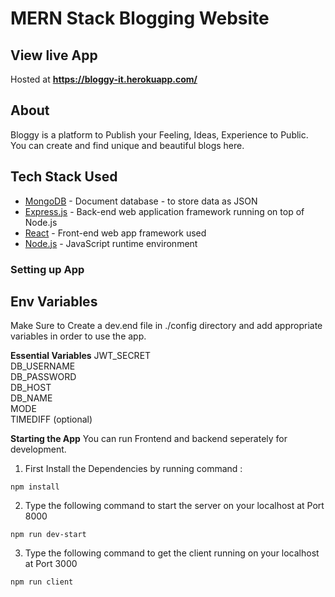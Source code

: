# MERN Stack Blogging Website

## View live App

Hosted at **https://bloggy-it.herokuapp.com/**

## About

Bloggy is a platform to Publish your Feeling, Ideas, Experience to Public.
You can create and find unique and beautiful blogs here.

## Tech Stack Used

- [MongoDB](https://docs.mongodb.com/) - Document database - to store data as JSON
- [Express.js](https://devdocs.io/express/) - Back-end web application framework running on top of Node.js
- [React](https://reactjs.org/docs/) - Front-end web app framework used
- [Node.js](https://nodejs.org/en/docs/) - JavaScript runtime environment

### Setting up App

## Env Variables

Make Sure to Create a dev.end file in ./config directory and add appropriate variables in order to use the app.

**Essential Variables**
JWT_SECRET  
DB_USERNAME  
DB_PASSWORD  
DB_HOST  
DB_NAME  
MODE  
TIMEDIFF (optional)

**Starting the App**
You can run Frontend and backend seperately for development.

1. First Install the Dependencies by running command :

```(bash)
npm install
```

2. Type the following command to start the server on your localhost at Port 8000

```(bash)
npm run dev-start
```

3. Type the following command to get the client running on your localhost at Port 3000

```(bash)
npm run client
```

